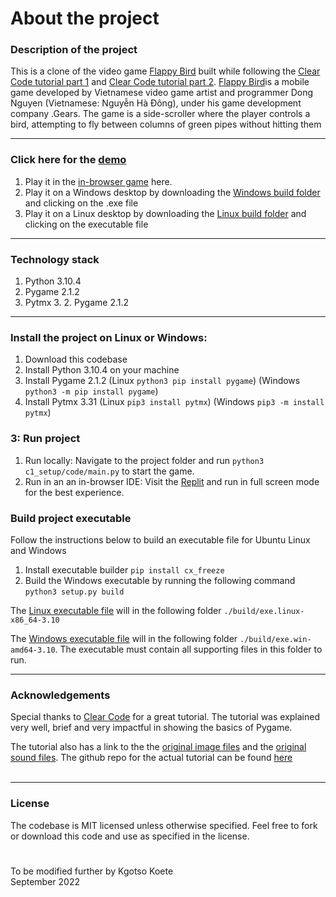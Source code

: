 # About the project

### Description of the project

This is a clone of the video game [Flappy Bird](https://en.wikipedia.org/wiki/Flappy_Bird) built while following the [Clear Code tutorial part 1](https://youtu.be/UZg49z76cLw) and [Clear Code tutorial part 2](https://youtu.be/XRw1FUEsSv4). [Flappy Bird](https://en.wikipedia.org/wiki/Flappy_Bird)is a mobile game developed by Vietnamese video game artist and programmer Dong Nguyen (Vietnamese: Nguyễn Hà Đông), under his game development company .Gears. The game is a side-scroller where the player controls a bird, attempting to fly between columns of green pipes without hitting them

---

### Click here for the [demo](https://replit.com/@KgotsoKoete/Flappy-Bird-Pygame?v=1)

1. Play it in the [in-browser game](https://replit.com/@KgotsoKoete/Flappy-Bird-Pygame?v=1) here.
2. Play it on a Windows desktop by downloading the [Windows build folder](./build/exe.win-amd64-3.10/) and clicking on the .exe file
3. Play it on a Linux desktop by downloading the [Linux build folder](./build/exe.linux-x86_64-3.10/) and clicking on the executable file

---

### Technology stack

1. Python 3.10.4
2. Pygame 2.1.2
3. Pytmx 3. 2. Pygame 2.1.2

---

### Install the project on Linux or Windows:

1. Download this codebase
2. Install Python 3.10.4 on your machine
3. Install Pygame 2.1.2 (Linux `python3 pip install pygame`) (Windows `python3 -m pip install pygame`)
4. Install Pytmx 3.31 (Linux `pip3 install pytmx`) (Windows `pip3 -m install pytmx`)

### 3: Run project

1. Run locally: Navigate to the project folder and run `python3 c1_setup/code/main.py` to start the game.
2. Run in an an in-browser IDE: Visit the [Replit](https://replit.com/@KgotsoKoete/Flappy-Bird-Pygame?v=1) and run in full screen mode for the best experience.

### Build project executable

Follow the instructions below to build an executable file for Ubuntu Linux and Windows

1. Install executable builder `pip install cx_freeze`
2. Build the Windows executable by running the following command `python3 setup.py build`

The [Linux executable file](./build/exe.linux-x86_64-3.10/flappy_bird_pygame) will in the following folder `./build/exe.linux-x86_64-3.10`

The [Windows executable file](./build/exe.win-amd64-3.10/flappy_bird_pygame.exe) will in the following folder `./build/exe.win-amd64-3.10`. The executable must contain all supporting files in this folder to run.

---

### Acknowledgements

Special thanks to [Clear Code](https://www.youtube.com/c/ClearCode) for a great tutorial. The tutorial was explained very well, brief and very impactful in showing the basics of Pygame.

The tutorial also has a link to the the [original image files](https://github.com/samuelcust/flappy-bird-assets) and the [original sound files](https://www.sounds-resource.com/mobile/flappybird/sound/5309/). The github repo for the actual tutorial can be found [here](https://github.com/clear-code-projects/FlappyBird_Python)
<br/>
<br/>

---

### License

The codebase is MIT licensed unless otherwise specified. Feel free to fork or download this code and use as specified in the license.

#

To be modified further by Kgotso Koete
<br/>
September 2022
